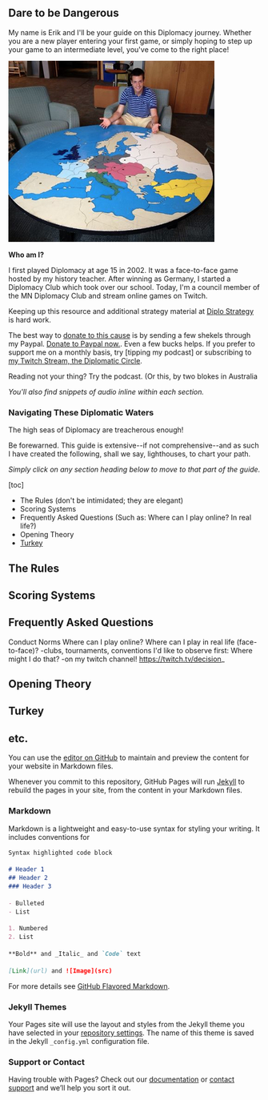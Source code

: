 ## Dare to be Dangerous

My name is Erik and I'll be your guide on this Diplomacy journey. Whether you are a new player entering your first game, or simply hoping to step up your game to an intermediate level, you've come to the right place!

![That's me at Saint Olaf College](/images/stolaf.png)

**Who am I?** 

I first played Diplomacy at age 15 in 2002. It was a face-to-face game hosted by my history teacher. After winning as Germany, I started a Diplomacy Club which took over our school. Today, I'm a council member of the MN Diplomacy Club and stream online games on Twitch. 

Keeping up this resource and additional strategy material at [Diplo Strategy](https://diplostrategy.com) is hard work. 

The best way to [donate to this cause](https://paypal.me/erikv/7) is by sending a few shekels through my Paypal. [Donate to Paypal now.](https://paypal.me/erikv/7). Even a few bucks helps. If you prefer to support me on a monthly basis, try [tipping my podcast] or subscribing to [my Twitch Stream, the Diplomatic Circle](https://twitch.tv/decision_). 

Reading not your thing? Try the podcast. (Or this, by two blokes in Australia

*You'll also find snippets of audio inline within each section.*

### Navigating These Diplomatic Waters

The high seas of Diplomacy are treacherous enough! 

Be forewarned. This guide is extensive--if not comprehensive--and as such I have created the following, shall we say, lighthouses, to chart your path.

*Simply click on any section heading below to move to that part of the guide.*

[toc]
* The Rules (don't be intimidated; they are elegant)
* Scoring Systems
* Frequently Asked Questions (Such as: Where can I play online? In real life?)
* Opening Theory
* [Turkey](#Turkey) 

## The Rules 

## Scoring Systems

## Frequently Asked Questions

Conduct
Norms
Where can I play online?
Where can I play in real life (face-to-face)? -clubs, tournaments, conventions
I'd like to observe first: Where might I do that? -on my twitch channel! https://twitch.tv/decision_

## Opening Theory

## Turkey <a name="Turkey"></a>

## etc.


You can use the [editor on GitHub](https://github.com/erikvanmechelen/diplomacybook/edit/master/README.md) to maintain and preview the content for your website in Markdown files.

Whenever you commit to this repository, GitHub Pages will run [Jekyll](https://jekyllrb.com/) to rebuild the pages in your site, from the content in your Markdown files.

### Markdown

Markdown is a lightweight and easy-to-use syntax for styling your writing. It includes conventions for

```markdown
Syntax highlighted code block

# Header 1
## Header 2
### Header 3

- Bulleted
- List

1. Numbered
2. List

**Bold** and _Italic_ and `Code` text

[Link](url) and ![Image](src)
```

For more details see [GitHub Flavored Markdown](https://guides.github.com/features/mastering-markdown/).

### Jekyll Themes

Your Pages site will use the layout and styles from the Jekyll theme you have selected in your [repository settings](https://github.com/erikvanmechelen/diplomacybook/settings). The name of this theme is saved in the Jekyll `_config.yml` configuration file.

### Support or Contact

Having trouble with Pages? Check out our [documentation](https://help.github.com/categories/github-pages-basics/) or [contact support](https://github.com/contact) and we’ll help you sort it out.
